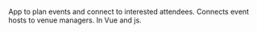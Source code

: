 App to plan events and connect to interested attendees. 
Connects event hosts to venue managers. 
In Vue and js. 
